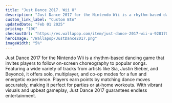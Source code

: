 ```yaml
---
title: "Just Dance 2017. Wii U"
description: "Just Dance 2017 for the Nintendo Wii is a rhythm-based dancing game that invites players to follow on-screen choreography to popular songs."
custom_link_label: "Custom Btn"
updatedDate: "Feb 01 2025"
pricing: "10€"
checkoutUrl: "https://es.wallapop.com/item/just-dance-2017-wii-u-920170754"
heroImage: "/Wallapop/JustDance2017.png"
imageWidth: "5%"
---
```




Just Dance 2017 for the Nintendo Wii is a rhythm-based dancing game that invites players to follow on-screen choreography to popular songs. Featuring a wide variety of tracks from artists like Sia, Justin Bieber, and Beyoncé, it offers solo, multiplayer, and co-op modes for a fun and energetic experience. Players earn points by matching dance moves accurately, making it perfect for parties or at-home workouts. With vibrant visuals and upbeat gameplay, Just Dance 2017 guarantees endless entertainment.